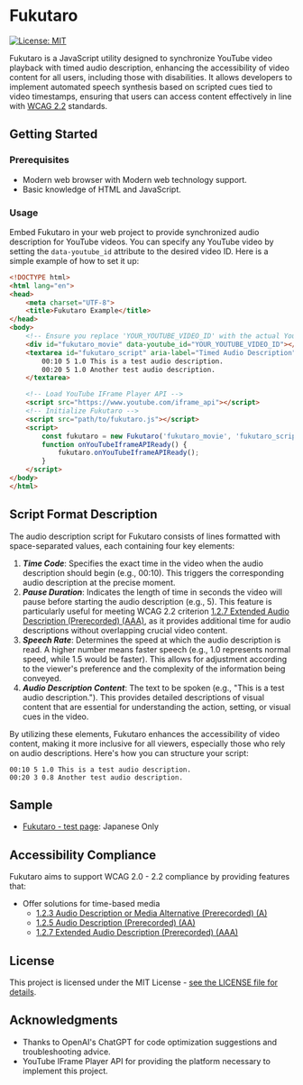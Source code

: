 # Fukutaro

[![License: MIT](https://img.shields.io/badge/License-MIT-yellow.svg)](https://opensource.org/licenses/MIT)

Fukutaro is a JavaScript utility designed to synchronize YouTube video playback with timed audio description, enhancing the accessibility of video content for all users, including those with disabilities. It allows developers to implement automated speech synthesis based on scripted cues tied to video timestamps, ensuring that users can access content effectively in line with [WCAG 2.2](https://www.w3.org/TR/WCAG22/) standards.

## Getting Started

### Prerequisites

- Modern web browser with Modern web technology support.
- Basic knowledge of HTML and JavaScript.

### Usage

Embed Fukutaro in your web project to provide synchronized audio description for YouTube videos. You can specify any YouTube video by setting the `data-youtube_id` attribute to the desired video ID. Here is a simple example of how to set it up:

```html
<!DOCTYPE html>
<html lang="en">
<head>
    <meta charset="UTF-8">
    <title>Fukutaro Example</title>
</head>
<body>
    <!-- Ensure you replace 'YOUR_YOUTUBE_VIDEO_ID' with the actual YouTube Video ID -->
    <div id="fukutaro_movie" data-youtube_id="YOUR_YOUTUBE_VIDEO_ID"></div>
    <textarea id="fukutaro_script" aria-label="Timed Audio Description">
        00:10 5 1.0 This is a test audio description.
        00:20 5 1.0 Another test audio description.
    </textarea>

    <!-- Load YouTube IFrame Player API -->
    <script src="https://www.youtube.com/iframe_api"></script>
    <!-- Initialize Fukutaro -->
    <script src="path/to/fukutaro.js"></script>
    <script>
        const fukutaro = new Fukutaro('fukutaro_movie', 'fukutaro_script');
        function onYouTubeIframeAPIReady() {
            fukutaro.onYouTubeIframeAPIReady();
        }
    </script>
</body>
</html>
```

## Script Format Description
The audio description script for Fukutaro consists of lines formatted with space-separated values, each containing four key elements:

1. ***Time Code***: Specifies the exact time in the video when the audio description should begin (e.g., 00:10). This triggers the corresponding audio description at the precise moment.
1. ***Pause Duration***: Indicates the length of time in seconds the video will pause before starting the audio description (e.g., 5). This feature is particularly useful for meeting WCAG 2.2 criterion [1.2.7 Extended Audio Description (Prerecorded) (AAA)](https://www.w3.org/WAI/WCAG22/Understanding/extended-audio-description-prerecorded.html), as it provides additional time for audio descriptions without overlapping crucial video content.
1. ***Speech Rate***: Determines the speed at which the audio description is read. A higher number means faster speech (e.g., 1.0 represents normal speed, while 1.5 would be faster). This allows for adjustment according to the viewer's preference and the complexity of the information being conveyed.
1. ***Audio Description Content***: The text to be spoken (e.g., "This is a test audio description."). This provides detailed descriptions of visual content that are essential for understanding the action, setting, or visual cues in the video.

By utilizing these elements, Fukutaro enhances the accessibility of video content, making it more inclusive for all viewers, especially those who rely on audio descriptions. Here's how you can structure your script:

```
00:10 5 1.0 This is a test audio description.
00:20 3 0.8 Another test audio description.
```

## Sample

- [Fukutaro - test page](https://a11yc.com/fukutarojs/): Japanese Only

## Accessibility Compliance
Fukutaro aims to support WCAG 2.0 - 2.2 compliance by providing features that:

- Offer solutions for time-based media
  - [1.2.3 Audio Description or Media Alternative (Prerecorded) (A)](https://www.w3.org/WAI/WCAG22/Understanding/audio-description-or-media-alternative-prerecorded)
  - [1.2.5 Audio Description (Prerecorded) (AA)](https://www.w3.org/WAI/WCAG22/Understanding/audio-description-prerecorded)
  - [1.2.7 Extended Audio Description (Prerecorded) (AAA)](https://www.w3.org/WAI/WCAG22/Understanding/extended-audio-description-prerecorded.html)

## License
This project is licensed under the MIT License - [see the LICENSE file for details](https://github.com/jidaikobo-shibata/fukutaro/blob/main/LICENSE).

## Acknowledgments

- Thanks to OpenAI's ChatGPT for code optimization suggestions and troubleshooting advice.
- YouTube IFrame Player API for providing the platform necessary to implement this project.
